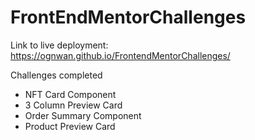 # FrontEndMentorChallenges

Link to live deployment: https://ognwan.github.io/FrontendMentorChallenges/

Challenges completed

- NFT Card Component
- 3 Column Preview Card
- Order Summary Component
- Product Preview Card

   